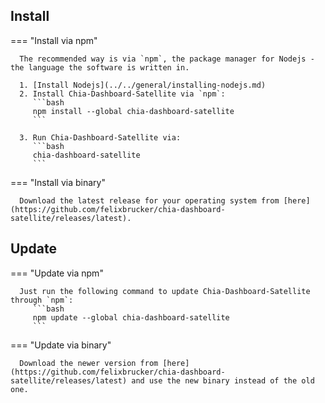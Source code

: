 ## Install

=== "Install via npm"

      The recommended way is via `npm`, the package manager for Nodejs - the language the software is written in.

      1. [Install Nodejs](../../general/installing-nodejs.md)
      2. Install Chia-Dashboard-Satellite via `npm`:
         ```bash
         npm install --global chia-dashboard-satellite
         ```

      3. Run Chia-Dashboard-Satellite via:
         ```bash
         chia-dashboard-satellite
         ```

=== "Install via binary"

      Download the latest release for your operating system from [here](https://github.com/felixbrucker/chia-dashboard-satellite/releases/latest).


## Update

=== "Update via npm"

      Just run the following command to update Chia-Dashboard-Satellite through `npm`:
         ```bash
         npm update --global chia-dashboard-satellite
         ```

=== "Update via binary"

      Download the newer version from [here](https://github.com/felixbrucker/chia-dashboard-satellite/releases/latest) and use the new binary instead of the old one.
